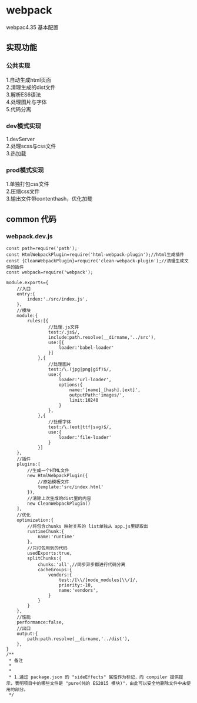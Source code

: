 # webpack
webpac4.35 基本配置



## 实现功能

### 公共实现
1.自动生成html页面    
2.清理生成的dist文件    
3.解析ES6语法    
4.处理图片与字体    
5.代码分离 

### dev模式实现


1.devServer    
2.处理scss与css文件    
3.热加载      


### prod模式实现


1.单独打包css文件    
2.压缩css文件    
3.输出文件带contenthash，优化加载    

## common 代码

### webpack.dev.js
```
const path=require('path');
const HtmlWebpackPlugin=require('html-webpack-plugin');//html生成插件
const {CleanWebpackPlugin}=require('clean-webpack-plugin');//清理生成文件的插件
const webpack=require('webpack');

module.exports={
	//入口
	entry:{
		index:'./src/index.js',
	},
	//模块
	module:{
		rules:[{
				//处理.js文件
				test:/.js$/,
				include:path.resolve(__dirname,'../src'),
				use:[{
					loader:'babel-loader'
				}]
			},{
				//处理图片
				test:/\.(jpg|png|gif)$/,
				use:{
					loader:'url-loader',
					options:{
						name:'[name]_[hash].[ext]',
						outputPath:'images/',
						limit:10240
					}
				},
			},{
				//处理字体
				test:/\.(eot|ttf|svg)$/,
				use:{
					loader:'file-loader'
				}
			}]
	},
	//插件
	plugins:[
		//生成一个HTML文件
		new HtmlWebpackPlugin({
			//原始模板文件
			template:'src/index.html'
		}),
		//清除上次生成的dist里的内容
		new CleanWebpackPlugin()
	],
	//优化
	optimization:{
		//将包含chunks 映射关系的 list单独从 app.js里提取出
		runtimeChunk:{
			name:'runtime'
		},
		//只打包用到的代码
		usedExports:true,
		splitChunks:{
			chunks:'all',//同步异步都进行代码分离
			cacheGroups:{
				vendors:{
					test:/[\\/]node_modules[\\/]/,
					priority:-10,
					name:'vendors',
				}
			}
		}
	},
	//性能
	performance:false,
	//出口
	output:{
		path:path.resolve(__dirname,'../dist'),
	},
}
/**
 * 备注
 *
 *
 * 1.通过 package.json 的 "sideEffects" 属性作为标记，向 compiler 提供提示，表明项目中的哪些文件是 "pure(纯的 ES2015 模块)"，由此可以安全地删除文件中未使用的部分。
 */
```



